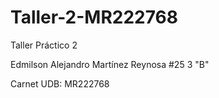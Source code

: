 # Taller-2-MR222768
Taller Práctico 2

Edmilson Alejandro Martínez Reynosa #25 3 "B"

Carnet UDB: MR222768
